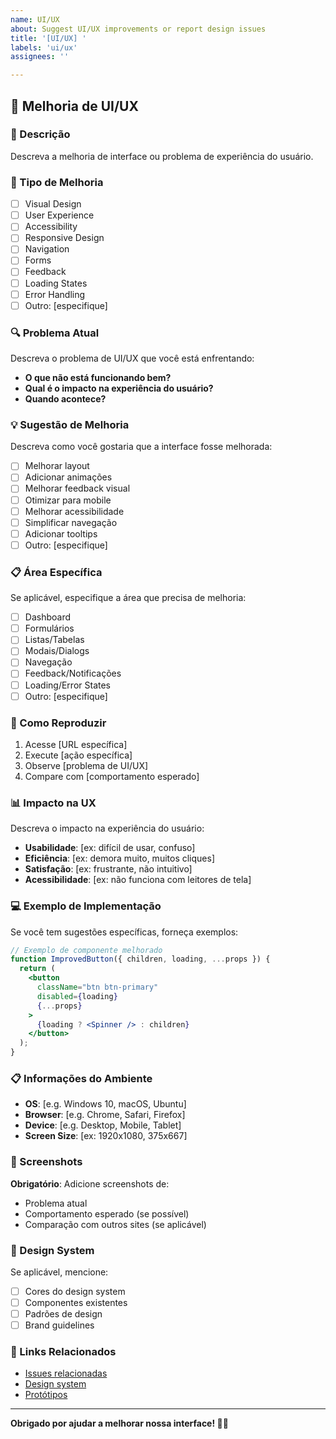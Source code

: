 ```yaml
---
name: UI/UX
about: Suggest UI/UX improvements or report design issues
title: '[UI/UX] '
labels: 'ui/ux'
assignees: ''

---
```


## 🎨 Melhoria de UI/UX

### 📝 Descrição

Descreva a melhoria de interface ou problema de experiência do usuário.

### 🎯 Tipo de Melhoria

- [ ] Visual Design
- [ ] User Experience
- [ ] Accessibility
- [ ] Responsive Design
- [ ] Navigation
- [ ] Forms
- [ ] Feedback
- [ ] Loading States
- [ ] Error Handling
- [ ] Outro: [especifique]

### 🔍 Problema Atual

Descreva o problema de UI/UX que você está enfrentando:

- **O que não está funcionando bem?**
- **Qual é o impacto na experiência do usuário?**
- **Quando acontece?**

### 💡 Sugestão de Melhoria

Descreva como você gostaria que a interface fosse melhorada:

- [ ] Melhorar layout
- [ ] Adicionar animações
- [ ] Melhorar feedback visual
- [ ] Otimizar para mobile
- [ ] Melhorar acessibilidade
- [ ] Simplificar navegação
- [ ] Adicionar tooltips
- [ ] Outro: [especifique]

### 📋 Área Específica

Se aplicável, especifique a área que precisa de melhoria:

- [ ] Dashboard
- [ ] Formulários
- [ ] Listas/Tabelas
- [ ] Modais/Dialogs
- [ ] Navegação
- [ ] Feedback/Notificações
- [ ] Loading/Error States
- [ ] Outro: [especifique]

### 🔧 Como Reproduzir

1. Acesse [URL específica]
2. Execute [ação específica]
3. Observe [problema de UI/UX]
4. Compare com [comportamento esperado]

### 📊 Impacto na UX

Descreva o impacto na experiência do usuário:

- **Usabilidade**: [ex: difícil de usar, confuso]
- **Eficiência**: [ex: demora muito, muitos cliques]
- **Satisfação**: [ex: frustrante, não intuitivo]
- **Acessibilidade**: [ex: não funciona com leitores de tela]

### 💻 Exemplo de Implementação

Se você tem sugestões específicas, forneça exemplos:

```jsx
// Exemplo de componente melhorado
function ImprovedButton({ children, loading, ...props }) {
  return (
    <button 
      className="btn btn-primary"
      disabled={loading}
      {...props}
    >
      {loading ? <Spinner /> : children}
    </button>
  );
}
```

### 📋 Informações do Ambiente

- **OS**: [e.g. Windows 10, macOS, Ubuntu]
- **Browser**: [e.g. Chrome, Safari, Firefox]
- **Device**: [e.g. Desktop, Mobile, Tablet]
- **Screen Size**: [ex: 1920x1080, 375x667]

### 📸 Screenshots

**Obrigatório**: Adicione screenshots de:
- Problema atual
- Comportamento esperado (se possível)
- Comparação com outros sites (se aplicável)

### 🎨 Design System

Se aplicável, mencione:
- [ ] Cores do design system
- [ ] Componentes existentes
- [ ] Padrões de design
- [ ] Brand guidelines

### 🔗 Links Relacionados

- [Issues relacionadas](#)
- [Design system](#)
- [Protótipos](#)

---

**Obrigado por ajudar a melhorar nossa interface! 🎨✨**
